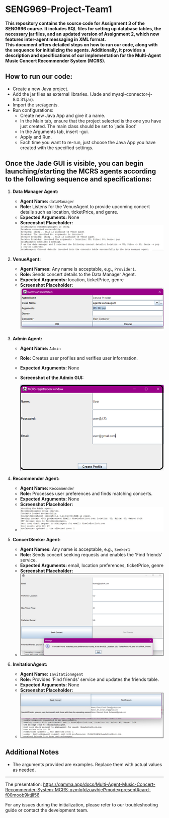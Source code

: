 # SENG969-Project-Team1

**This repository contains the source code for Assignment 3 of the SENG696 course. It includes SQL files for setting up database tables, the necessary jar files, and an updated version of Assignment 2, which now features inter-agent messaging in XML format.** <br> 
**This document offers detailed steps on how to run our code, along with the sequence for initializing the agents. Additionally, it provides a description and specifications of our implementation for the Multi-Agent Music Concert Recommender System (MCRS).**
## How to run our code: <br>
- Create a new Java project.
- Add the jar files as external libraries. (Jade and mysql-connector-j-8.0.31.jar).
- Import the src/agents.
- Run configurations: <br>
  - Create new Java App and give it a name.<br>
  - In the Main tab, ensure that the project selected is the one you have just created. The main class should be set to 'jade.Boot'<br>
  - In the Arguments tab, insert -gui.<br>
  - Apply and Run.<br>
  - Each time you want to re-run, just choose the Java App you have created with the specified settings. <br>

## Once the Jade GUI is visible, you can begin launching/starting the MCRS agents according to the following sequence and specifications:
1. **Data Manager Agent:**
   - **Agent Name:** `dataManager`
   - **Role:** Listens for the VenueAgent to provide upcoming concert details such as location, ticketPrice, and genre.
   - **Expected Arguments:** None
   - **Screenshot Placeholder:**
    ![Data Manager GUI](./screenShots/DM-Agent.jpg)


2. **VenueAgent:**
   - **Agent Names:** Any name is acceptable, e.g., `Provider1`.
   - **Role:** Sends concert details to the Data Manager Agent.
   - **Expected Arguments:** location, ticketPrice, genre
   - **Screenshot Placeholder:**
     ![VenueAgent GUI](./screenShots/VenueAgent.png)

3. **Admin Agent:**
   - **Agent Name:** `Admin`
   - **Role:** Creates user profiles and verifies user information.
   - **Expected Arguments:** None
   - **Screenshot of the Admin GUI:**
    
     ![Admin GUI](./screenShots/AdminGUI.png)
     
4. **Recommender Agent:**
   - **Agent Name:** `Recommender`
   - **Role:** Processes user preferences and finds matching concerts.
   - **Expected Arguments:** None
   - **Screenshot Placeholder:**
   - ![Recommender GUI](./screenShots/RecommenderLog.jpg)

5. **ConcertSeeker Agent:**
   - **Agent Names:** Any name is acceptable, e.g., `Seeker1`
   - **Role:** Sends concert seeking requests and enables the 'Find friends' service.
   - **Expected Arguments:** email, location preferences, ticketPrice, genre
   - **Screenshot Placeholder:**
   - ![ConcertSeeker GUI](./screenShots/Seeker-positiveResponse.png)



6. **InvitationAgent:**
   - **Agent Name:** `InvitationAgent`
   - **Role:** Provides 'Find friends' service and updates the friends table.
   - **Expected Arguments:** None
   - **Screenshot Placeholder:**
   - ![InvitationAgent GUI](./screenShots/InvitationAgent.jpg)

## Additional Notes
- The arguments provided are examples. Replace them with actual values as needed.

---
The presentation: 
https://gamma.app/docs/Multi-Agent-Music-Concert-Recommender-System-MCRS-qzmlqfdzuavhjel?mode=present#card-f00moob9ktjll56

For any issues during the initialization, please refer to our troubleshooting guide or contact the development team.
